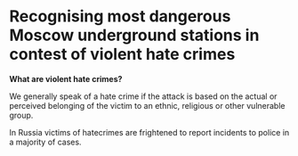 # Recognising most dangerous Moscow underground stations in contest of violent hate crimes
<p><b>What are violent hate crimes?</b></p> 
<p>We generally speak of a hate crime if the attack is based on the actual or perceived belonging of the victim to an ethnic, religious or other vulnerable group. </p>
<p>In Russia victims of hatecrimes are frightened to report incidents to police in a majority of cases. </p>
